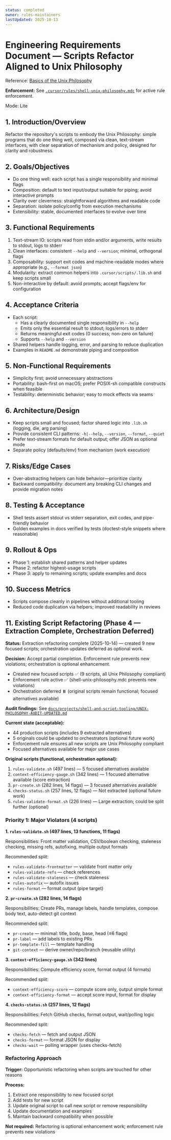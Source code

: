 ```yaml
---
status: completed
owner: rules-maintainers
lastUpdated: 2025-10-13
---
```


# Engineering Requirements Document — Scripts Refactor Aligned to Unix Philosophy

Reference: [Basics of the Unix Philosophy](https://cscie2x.dce.harvard.edu/hw/ch01s06.html)

**Enforcement:** See [`.cursor/rules/shell-unix-philosophy.mdc`](../../../../../../.cursor/rules/shell-unix-philosophy.mdc) for active rule enforcement.

Mode: Lite

## 1. Introduction/Overview

Refactor the repository's scripts to embody the Unix Philosophy: simple programs that do one thing well, composed via clean, text-stream interfaces, with clear separation of mechanism and policy, designed for clarity and robustness.

## 2. Goals/Objectives

- Do one thing well: each script has a single responsibility and minimal flags
- Composition: default to text input/output suitable for piping; avoid interactive prompts
- Clarity over cleverness: straightforward algorithms and readable code
- Separation: isolate policy/config from execution mechanisms
- Extensibility: stable, documented interfaces to evolve over time

## 3. Functional Requirements

1. Text-stream IO: scripts read from stdin and/or arguments, write results to stdout, logs to stderr
2. Clean interfaces: consistent `--help` and `--version`; minimal, orthogonal flags
3. Composability: support exit codes and machine-readable modes where appropriate (e.g., `--format json`)
4. Modularity: extract common helpers into `.cursor/scripts/.lib.sh` and keep scripts small
5. Non-interactive by default: avoid prompts; accept flags/env for configuration

## 4. Acceptance Criteria

- Each script:
  - Has a clearly documented single responsibility in `--help`
  - Emits only the essential result to stdout; logs/errors to stderr
  - Returns meaningful exit codes (0 success; non-zero on failure)
  - Supports `--help` and `--version`
- Shared helpers handle logging, error, and parsing to reduce duplication
- Examples in `README.md` demonstrate piping and composition

## 5. Non-Functional Requirements

- Simplicity first; avoid unnecessary abstractions
- Portability: bash-first on macOS; prefer POSIX-sh compatible constructs when feasible
- Testability: deterministic behavior; easy to mock effects via seams

## 6. Architecture/Design

- Keep scripts small and focused; factor shared logic into `.lib.sh` (logging, die, arg parsing)
- Provide consistent CLI patterns: `-h|--help`, `--version`, `--format`, `--quiet`
- Prefer text-stream formats for default output; offer JSON as optional mode
- Separate policy (defaults/env) from mechanism (work execution)

## 7. Risks/Edge Cases

- Over-abstracting helpers can hide behavior—prioritize clarity
- Backward compatibility: document any breaking CLI changes and provide migration notes

## 8. Testing & Acceptance

- Shell tests assert stdout vs stderr separation, exit codes, and pipe-friendly behavior
- Golden examples in docs verified by tests (doctest-style snippets where reasonable)

## 9. Rollout & Ops

- Phase 1: establish shared patterns and helper updates
- Phase 2: refactor highest-usage scripts
- Phase 3: apply to remaining scripts; update examples and docs

## 10. Success Metrics

- Scripts compose cleanly in pipelines without additional tooling
- Reduced code duplication via helpers; improved readability in reviews

## 11. Existing Script Refactoring (Phase 4 — Extraction Complete, Orchestration Deferred)

**Status:** Extraction refactoring complete (2025-10-14) — created 9 new focused scripts; orchestration updates deferred as optional work.

**Decision:** Accept partial completion. Enforcement rule prevents new violations; orchestration is optional enhancement.

- Created new focused scripts ✅ (9 scripts, all Unix Philosophy compliant)
- Enforcement rule active ✅ (shell-unix-philosophy.mdc prevents new violations)
- Orchestration deferred ⏸️ (original scripts remain functional; focused alternatives available)

**Audit findings:** See [`docs/projects/shell-and-script-tooling/UNIX-PHILOSOPHY-AUDIT-UPDATED.md`](../shell-and-script-tooling/UNIX-PHILOSOPHY-AUDIT-UPDATED.md)

**Current state (acceptable):**

- 44 production scripts (includes 9 extracted alternatives)
- 5 originals could be updated to orchestrators (optional future work)
- Enforcement rule ensures all new scripts are Unix Philosophy compliant
- Focused alternatives available for major use cases

**Original scripts (functional, orchestration optional):**

1. `rules-validate.sh` (497 lines) — 5 focused alternatives available
2. `context-efficiency-gauge.sh` (342 lines) — 1 focused alternative available (score extraction)
3. `pr-create.sh` (282 lines, 14 flags) — 3 focused alternatives available
4. `checks-status.sh` (257 lines, 12 flags) — Not extracted (optional future work)
5. `rules-validate-format.sh` (226 lines) — Large extraction; could be split further (optional)

### Priority 1: Major Violators (4 scripts)

**1. `rules-validate.sh` (497 lines, 13 functions, 11 flags)**

Responsibilities: Front matter validation, CSV/boolean checking, staleness checking, missing refs, autofixing, multiple output formats

Recommended split:

- `rules-validate-frontmatter` — validate front matter only
- `rules-validate-refs` — check references
- `rules-validate-staleness` — check staleness
- `rules-autofix` — autofix issues
- `rules-format` — format output (pipe target)

**2. `pr-create.sh` (282 lines, 14 flags)**

Responsibilities: Create PRs, manage labels, handle templates, compose body text, auto-detect git context

Recommended split:

- `pr-create` — minimal: title, body, base, head (≤6 flags)
- `pr-label` — add labels to existing PRs
- `pr-template-fill` — template handling
- `git-context` — derive owner/repo/branch (reusable utility)

**3. `context-efficiency-gauge.sh` (342 lines)**

Responsibilities: Compute efficiency score, format output (4 formats)

Recommended split:

- `context-efficiency-score` — compute score only, output simple format
- `context-efficiency-format` — accept score input, format for display

**4. `checks-status.sh` (257 lines, 12 flags)**

Responsibilities: Fetch GitHub checks, format output, wait/polling logic

Recommended split:

- `checks-fetch` — fetch and output JSON
- `checks-format` — format JSON for display
- `checks-wait` — polling wrapper (uses checks-fetch)

### Refactoring Approach

**Trigger:** Opportunistic refactoring when scripts are touched for other reasons

**Process:**

1. Extract one responsibility to new focused script
2. Add tests for new script
3. Update original script to call new script or remove responsibility
4. Update documentation and examples
5. Maintain backward compatibility when possible

**Not required:** Refactoring is optional enhancement work; enforcement rule prevents new violations
